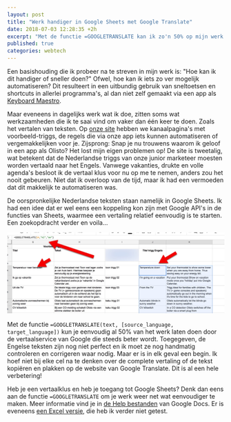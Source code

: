 ```yaml
---
layout: post
title: "Werk handiger in Google Sheets met Google Translate"
date: 2018-07-03 12:28:35 +2h
excerpt: "Met de functie =GOOGLETRANSLATE kan ik zo'n 50% op mijn werk besparen." 
published: true
categories: webtech
---
```


Een basishouding die ik probeer na te streven in mijn werk is: "Hoe kan ik dit handiger of sneller doen?" Ofwel, hoe kan ik iets zo ver mogelijk automatiseren? Dit resulteert in een uitbundig gebruik van sneltoetsen en shortcuts in allerlei programma's, al dan niet zelf gemaakt via een app als [Keyboard Maestro](https://www.keyboardmaestro.com/main/). 

Maar eveneens in dagelijks werk wat ik doe, zitten soms wat werkzaamheden die ik te saai vind om vaker dan één keer te doen. Zoals het vertalen van teksten. Op [onze site](https://olisto.com) hebben we kanaalpagina's met voorbeeld-triggs, de regels die via onze app iets kunnen automatiseren of vergemakkelijken voor je. Zijsprong: Snap je nu trouwens waarom ik geloof in een app als Olisto? Het lost mijn eigen problemen op!
De site is tweetalig, wat betekent dat de Nederlandse triggs van onze junior marketeer moesten worden vertaald naar het Engels. Vanwege vakanties, drukte en volle agenda's besloot ik de vertaal klus voor nu op me te nemen, anders zou het nooit gebeuren. Niet dat ik overloop van de tijd, maar ik had een vermoeden dat dit makkelijk te automatiseren was. 

De oorspronkelijke Nederlandse teksten staan namelijk in Google Sheets. Ik had een idee dat er wel eens een koppeling kon zijn met Google API's in de functies van Sheets, waarmee een vertaling relatief eenvoudig is te starten. Een zoekopdracht verder en voila...

![<>](/images/translate.jpg)

Met de functie `=GOOGLETRANSLATE(text, [source_language, target_language])` kun je eenvoudig al 50% van het werk laten doen door de vertaalservice van Google die steeds beter wordt. Toegegeven, de Engelse teksten zijn nog niet perfect en ik moet ze nog handmatig controleren en corrigeren waar nodig. Maar er is in elk geval een begin. Ik hoef niet bij elke cel na te denken over de complete vertaling of de tekst kopiëren en plakken op de website van Google Translate. Dit is al een hele verbetering!

Heb je een vertaalklus en heb je toegang tot Google Sheets? Denk dan eens aan de functie `=GOOGLETRANSLATE` om je werk weer net wat eenvoudiger te maken. Meer informatie vind je in [de Help bestanden](https://support.google.com/docs/answer/3093331?hl=nl&authuser=1) van Google Docs. Er is eveneens [een Excel versie](https://technitya.com/), die heb ik verder niet getest.

